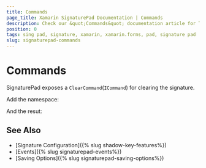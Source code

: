 ```yaml
---
title: Commands
page_title: Xamarin SignaturePad Documentation | Commands
description: Check our &quot;Commands&quot; documentation article for Telerik SignaturePad for Xamarin control.
position: 0
tags: sing pad, signature, xamarin, xamarin.forms, pad, signature pad
slug: signaturepad-commands
---
```


# Commands

SignaturePad exposes a `ClearCommand`(`ICommand`) for clearing the signature. 

<snippet id='signaturepad-clear-command'/>

Add the namespace: 

<snippet id='xmlns-telerikinput'/>

And the resut: 



## See Also

- [Signature Configuration]({% slug shadow-key-features%})
- [Events]({% slug signaturepad-events%})
- [Saving Options]({% slug signaturepad-saving-options%})